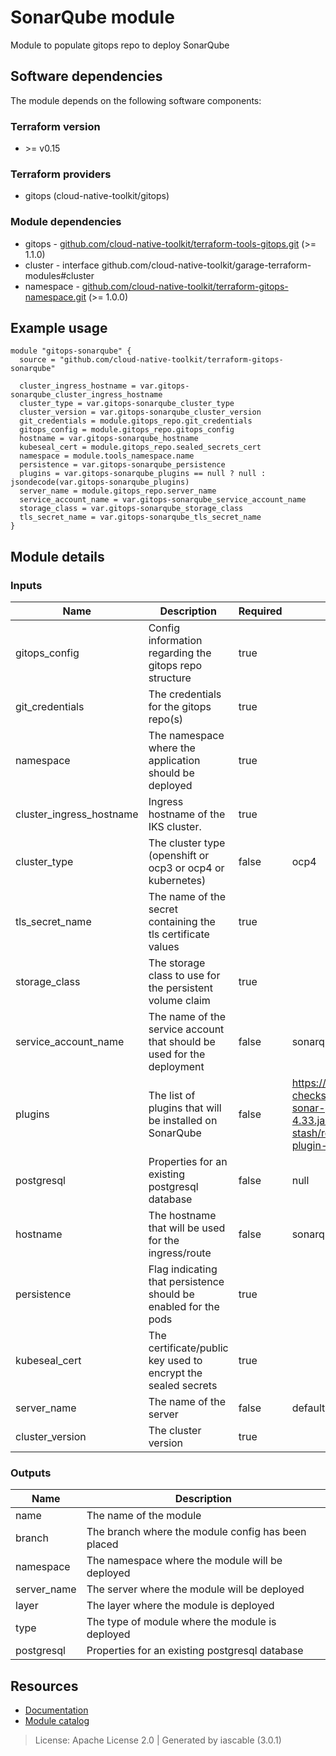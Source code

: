 # SonarQube module

Module to populate gitops repo to deploy SonarQube


## Software dependencies

The module depends on the following software components:

### Terraform version

- \>= v0.15

### Terraform providers


- gitops (cloud-native-toolkit/gitops)

### Module dependencies


- gitops - [github.com/cloud-native-toolkit/terraform-tools-gitops.git](https://github.com/cloud-native-toolkit/terraform-tools-gitops.git) (>= 1.1.0)
- cluster - interface github.com/cloud-native-toolkit/garage-terraform-modules#cluster
- namespace - [github.com/cloud-native-toolkit/terraform-gitops-namespace.git](https://github.com/cloud-native-toolkit/terraform-gitops-namespace.git) (>= 1.0.0)

## Example usage

```hcl
module "gitops-sonarqube" {
  source = "github.com/cloud-native-toolkit/terraform-gitops-sonarqube"

  cluster_ingress_hostname = var.gitops-sonarqube_cluster_ingress_hostname
  cluster_type = var.gitops-sonarqube_cluster_type
  cluster_version = var.gitops-sonarqube_cluster_version
  git_credentials = module.gitops_repo.git_credentials
  gitops_config = module.gitops_repo.gitops_config
  hostname = var.gitops-sonarqube_hostname
  kubeseal_cert = module.gitops_repo.sealed_secrets_cert
  namespace = module.tools_namespace.name
  persistence = var.gitops-sonarqube_persistence
  plugins = var.gitops-sonarqube_plugins == null ? null : jsondecode(var.gitops-sonarqube_plugins)
  server_name = module.gitops_repo.server_name
  service_account_name = var.gitops-sonarqube_service_account_name
  storage_class = var.gitops-sonarqube_storage_class
  tls_secret_name = var.gitops-sonarqube_tls_secret_name
}

```

## Module details

### Inputs

| Name | Description | Required | Default | Source |
|------|-------------|---------|----------|--------|
| gitops_config | Config information regarding the gitops repo structure | true |  | gitops.gitops_config |
| git_credentials | The credentials for the gitops repo(s) | true |  | gitops.git_credentials |
| namespace | The namespace where the application should be deployed | true |  | namespace.name |
| cluster_ingress_hostname | Ingress hostname of the IKS cluster. | true |  | cluster.platform.ingress |
| cluster_type | The cluster type (openshift or ocp3 or ocp4 or kubernetes) | false | ocp4 | cluster.platform.type_code |
| tls_secret_name | The name of the secret containing the tls certificate values | true |  | cluster.platform.tls_secret |
| storage_class | The storage class to use for the persistent volume claim | true |  |  |
| service_account_name | The name of the service account that should be used for the deployment | false | sonarqube-sonarqube |  |
| plugins | The list of plugins that will be installed on SonarQube | false | https://github.com/checkstyle/sonar-checkstyle/releases/download/4.33/checkstyle-sonar-plugin-4.33.jarhttps://github.com/AmadeusITGroup/sonar-stash/releases/download/1.6.0/sonar-stash-plugin-1.6.0.jar |  |
| postgresql | Properties for an existing postgresql database | false | null |  |
| hostname | The hostname that will be used for the ingress/route | false | sonarqube |  |
| persistence | Flag indicating that persistence should be enabled for the pods | true |  |  |
| kubeseal_cert | The certificate/public key used to encrypt the sealed secrets | true |  | gitops.sealed_secrets_cert |
| server_name | The name of the server | false | default | gitops.server_name |
| cluster_version | The cluster version | true |  |  |

### Outputs

| Name | Description |
|------|-------------|
| name | The name of the module |
| branch | The branch where the module config has been placed |
| namespace | The namespace where the module will be deployed |
| server_name | The server where the module will be deployed |
| layer | The layer where the module is deployed |
| type | The type of module where the module is deployed |
| postgresql | Properties for an existing postgresql database |

## Resources

- [Documentation](https://operate.cloudnativetoolkit.dev)
- [Module catalog](https://modules.cloudnativetoolkit.dev)

> License: Apache License 2.0 | Generated by iascable (3.0.1)
